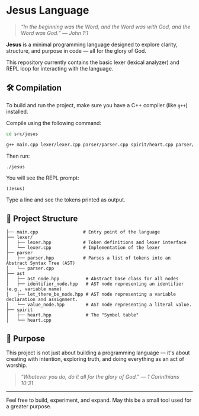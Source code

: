 # Jesus Language

> _“In the beginning was the Word, and the Word was with God, and the Word was God.” — John 1:1_

**Jesus** is a minimal programming language designed to explore clarity, structure, and purpose in code — all for the glory of God.

This repository currently contains the basic lexer (lexical analyzer) and REPL loop for interacting with the language.

## 🛠 Compilation

To build and run the project, make sure you have a C++ compiler (like `g++`) installed.

Compile using the following command:

```bash
cd src/jesus

g++ main.cpp lexer/lexer.cpp parser/parser.cpp spirit/heart.cpp parser/expression_parser.cpp spirit/value.cpp interpreter/interpreter.cpp  -I . -o jesus
```

Then run:

```bash
./jesus
```

You will see the REPL prompt:

```
(Jesus)
```

Type a line and see the tokens printed as output.

## 📁 Project Structure

```
├── main.cpp                 # Entry point of the language
├── lexer/
│   ├── lexer.hpp            # Token definitions and lexer interface
│   └── lexer.cpp            # Implementation of the lexer
├── parser
│   ├── parser.hpp           # Parses a list of tokens into an Abstract Syntax Tree (AST)
│   └── parser.cpp
├── ast
│   ├── ast_node.hpp          # Abstract base class for all nodes
│   ├── identifier_node.hpp   # AST node representing an identifier (e.g., variable name)
│   ├── let_there_be_node.hpp # AST node representing a variable declaration and assignment.
│   └── value_node.hpp        # AST node representing a literal value.
├── spirit
│   ├── heart.hpp             # The "Symbol table"
│   └── heart.cpp

```

## 🙏 Purpose

This project is not just about building a programming language — it's about creating with intention, exploring truth, and doing everything as an act of worship.

> _“Whatever you do, do it all for the glory of God.” — 1 Corinthians 10:31_

---

Feel free to build, experiment, and expand. May this be a small tool used for a greater purpose.
